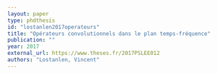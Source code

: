 ```yaml
---
layout: paper
type: phdthesis
id: "lostanlen2017operateurs"
title: "Opérateurs convolutionnels dans le plan temps-fréquence"
publication: ""
year: 2017
external_url: https://www.theses.fr/2017PSLEE012
authors: "Lostanlen, Vincent"
---
```

